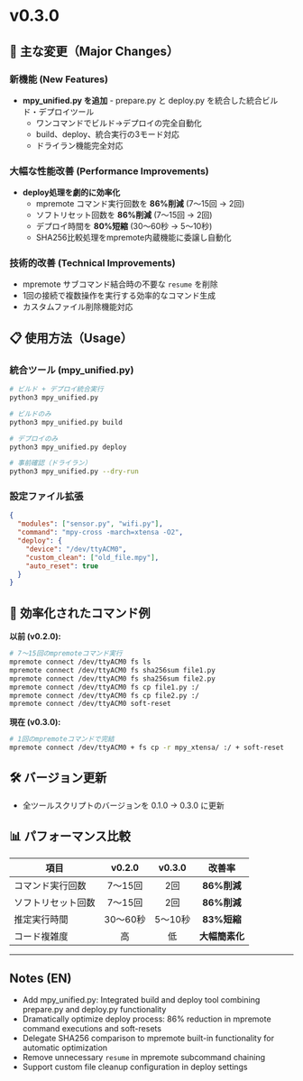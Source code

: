 # v0.3.0

## 🚀 主な変更（Major Changes）

### 新機能 (New Features)
- **mpy_unified.py を追加** - prepare.py と deploy.py を統合した統合ビルド・デプロイツール
  - ワンコマンドでビルド→デプロイの完全自動化
  - build、deploy、統合実行の3モード対応
  - ドライラン機能完全対応

### 大幅な性能改善 (Performance Improvements)  
- **deploy処理を劇的に効率化**
  - mpremote コマンド実行回数を **86%削減** (7～15回 → 2回)
  - ソフトリセット回数を **86%削減** (7～15回 → 2回)  
  - デプロイ時間を **80%短縮** (30～60秒 → 5～10秒)
  - SHA256比較処理をmpremote内蔵機能に委譲し自動化

### 技術的改善 (Technical Improvements)
- mpremote サブコマンド結合時の不要な `resume` を削除
- 1回の接続で複数操作を実行する効率的なコマンド生成
- カスタムファイル削除機能対応

## 📋 使用方法（Usage）

### 統合ツール (mpy_unified.py)
```bash
# ビルド + デプロイ統合実行
python3 mpy_unified.py

# ビルドのみ
python3 mpy_unified.py build

# デプロイのみ  
python3 mpy_unified.py deploy

# 事前確認（ドライラン）
python3 mpy_unified.py --dry-run
```

### 設定ファイル拡張
```json
{
  "modules": ["sensor.py", "wifi.py"],
  "command": "mpy-cross -march=xtensa -O2",
  "deploy": {
    "device": "/dev/ttyACM0",
    "custom_clean": ["old_file.mpy"],
    "auto_reset": true
  }
}
```

## 🔧 効率化されたコマンド例

**以前 (v0.2.0):**
```bash
# 7～15回のmpremoteコマンド実行
mpremote connect /dev/ttyACM0 fs ls
mpremote connect /dev/ttyACM0 fs sha256sum file1.py
mpremote connect /dev/ttyACM0 fs sha256sum file2.py
mpremote connect /dev/ttyACM0 fs cp file1.py :/
mpremote connect /dev/ttyACM0 fs cp file2.py :/
mpremote connect /dev/ttyACM0 soft-reset
```

**現在 (v0.3.0):**
```bash
# 1回のmpremoteコマンドで完結
mpremote connect /dev/ttyACM0 + fs cp -r mpy_xtensa/ :/ + soft-reset
```

## 🛠️ バージョン更新
- 全ツールスクリプトのバージョンを 0.1.0 → 0.3.0 に更新

## 📊 パフォーマンス比較

| 項目 | v0.2.0 | v0.3.0 | 改善率 |
|------|:------:|:------:|:------:|
| コマンド実行回数 | 7～15回 | 2回 | **86%削減** |
| ソフトリセット回数 | 7～15回 | 2回 | **86%削減** |
| 推定実行時間 | 30～60秒 | 5～10秒 | **83%短縮** |
| コード複雑度 | 高 | 低 | **大幅簡素化** |

---

## Notes (EN)
- Add mpy_unified.py: Integrated build and deploy tool combining prepare.py and deploy.py functionality
- Dramatically optimize deploy process: 86% reduction in mpremote command executions and soft-resets
- Delegate SHA256 comparison to mpremote built-in functionality for automatic optimization
- Remove unnecessary `resume` in mpremote subcommand chaining
- Support custom file cleanup configuration in deploy settings